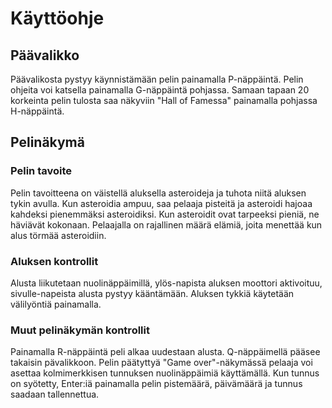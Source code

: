 # Käyttöohje

## Päävalikko
Päävalikosta pystyy käynnistämään pelin painamalla P-näppäintä. Pelin ohjeita voi katsella painamalla G-näppäintä pohjassa. Samaan tapaan 20 korkeinta pelin tulosta saa näkyviin "Hall of Famessa" painamalla pohjassa H-näppäintä.

## Pelinäkymä

### Pelin tavoite
Pelin tavoitteena on väistellä aluksella asteroideja ja tuhota niitä aluksen tykin avulla. Kun asteroidia ampuu, saa pelaaja pisteitä ja asteroidi hajoaa kahdeksi pienemmäksi asteroidiksi. Kun asteroidit ovat tarpeeksi pieniä, ne häviävät kokonaan. Pelaajalla on rajallinen määrä elämiä, joita menettää kun alus törmää asteroidiin.

### Aluksen kontrollit
Alusta liikutetaan nuolinäppäimillä, ylös-napista aluksen moottori aktivoituu, sivulle-napeista alusta pystyy kääntämään. Aluksen tykkiä käytetään välilyöntiä painamalla.

### Muut pelinäkymän kontrollit
Painamalla R-näppäintä peli alkaa uudestaan alusta. Q-näppäimellä pääsee takaisin pävalikkoon. Pelin päätyttyä "Game over"-näkymässä pelaaja voi asettaa kolmimerkkisen tunnuksen nuolinäppäimiä käyttämällä. Kun tunnus on syötetty, Enter:iä painamalla pelin pistemäärä, päivämäärä ja tunnus saadaan tallennettua.
